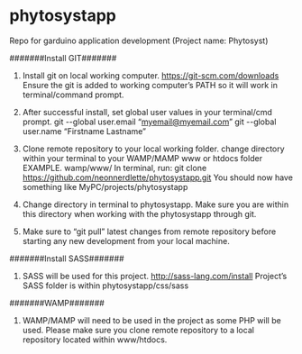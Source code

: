 # phytosystapp
Repo for garduino application development (Project name: Phytosyst)

#######Install GIT#######
1. Install git on local working computer.
  https://git-scm.com/downloads
  Ensure the git is added to working computer’s PATH so it will work in terminal/command prompt.

2. After successful install, set global user values in your terminal/cmd prompt.
	git --global user.email “myemail@myemail.com”
	git --global user.name “Firstname Lastname”

3. Clone remote repository to your local working folder.
  change directory within your terminal to your WAMP/MAMP www or htdocs folder
  EXAMPLE. wamp/www/
  In terminal, run: git clone https://github.com/neonnerdlette/phytosystapp.git
  You should now have something like MyPC/projects/phytosystapp

4. Change directory in terminal to phytosystapp. Make sure you are within this directory when working with the phytosystapp through git.

5. Make sure to “git pull” latest changes from remote repository before starting any new development from your local machine.

#######Install SASS#######
1. SASS will be used for this project.
	http://sass-lang.com/install
	Project’s SASS folder is within phytosystapp/css/sass

#######WAMP#######
1. WAMP/MAMP will need to be used in the project as some PHP will be used. Please make sure you clone remote repository to a local repository located within www/htdocs.
